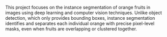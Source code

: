 This project focuses on the instance segmentation of orange fruits in images using deep learning and computer vision techniques. Unlike object detection, which only provides bounding boxes, instance segmentation identifies and separates each individual orange with precise pixel-level masks, even when fruits are overlapping or clustered together.
